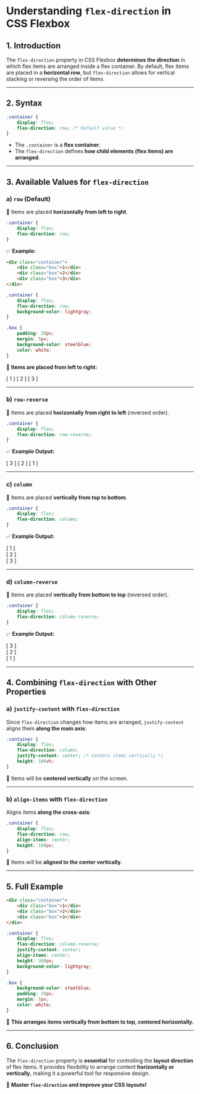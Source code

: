 # **Understanding `flex-direction` in CSS Flexbox**

## **1. Introduction**

The `flex-direction` property in CSS Flexbox **determines the direction** in which flex items are arranged inside a flex container. By default, flex items are placed in a **horizontal row**, but `flex-direction` allows for vertical stacking or reversing the order of items.

---

## **2. Syntax**

```css
.container {
    display: flex;
    flex-direction: row; /* Default value */
}
```

- The `.container` is a **flex container**.
- The `flex-direction` defines **how child elements (flex items) are arranged**.

---

## **3. Available Values for `flex-direction`**

### **a) `row` (Default)**

📌 Items are placed **horizontally from left to right**.

```css
.container {
    display: flex;
    flex-direction: row;
}
```

✅ **Example:**

```html
<div class="container">
    <div class="box">1</div>
    <div class="box">2</div>
    <div class="box">3</div>
</div>
```

```css
.container {
    display: flex;
    flex-direction: row;
    background-color: lightgray;
}

.box {
    padding: 20px;
    margin: 5px;
    background-color: steelblue;
    color: white;
}
```

🔹 **Items are placed from left to right:**

[ 1 ]  [ 2 ]  [ 3 ]

---

### **b) `row-reverse`**

📌 Items are placed **horizontally from right to left** (reversed order).

```css
.container {
    display: flex;
    flex-direction: row-reverse;
}
```

✅ **Example Output:**

[ 3 ]  [ 2 ]  [ 1 ]

---

### **c) `column`**

📌 Items are placed **vertically from top to bottom**.

```css
.container {
    display: flex;
    flex-direction: column;
}
```

✅ **Example Output:**

[ 1 ]  
[ 2 ]  
[ 3 ]  

---

### **d) `column-reverse`**

📌 Items are placed **vertically from bottom to top** (reversed order).

```css
.container {
    display: flex;
    flex-direction: column-reverse;
}
```

✅ **Example Output:**

[ 3 ]  
[ 2 ]  
[ 1 ]  

---

## **4. Combining `flex-direction` with Other Properties**

### **a) `justify-content` with `flex-direction`**

Since `flex-direction` changes how items are arranged, `justify-content` aligns them **along the main axis**:

```css
.container {
    display: flex;
    flex-direction: column;
    justify-content: center; /* Centers items vertically */
    height: 100vh;
}
```

🔹 Items will be **centered vertically** on the screen.

---

### **b) `align-items` with `flex-direction`**

Aligns items **along the cross-axis**:

```css
.container {
    display: flex;
    flex-direction: row;
    align-items: center;
    height: 100px;
}
```

🔹 Items will be **aligned to the center vertically**.

---

## **5. Full Example**

```html
<div class="container">
    <div class="box">1</div>
    <div class="box">2</div>
    <div class="box">3</div>
</div>
```

```css
.container {
    display: flex;
    flex-direction: column-reverse;
    justify-content: center;
    align-items: center;
    height: 300px;
    background-color: lightgray;
}

.box {
    background-color: steelblue;
    padding: 20px;
    margin: 5px;
    color: white;
}
```

📌 **This arranges items vertically from bottom to top, centered horizontally.**

---

## **6. Conclusion**

The `flex-direction` property is **essential** for controlling the **layout direction** of flex items. It provides flexibility to arrange content **horizontally or vertically**, making it a powerful tool for responsive design.

🚀 **Master `flex-direction` and improve your CSS layouts!**
